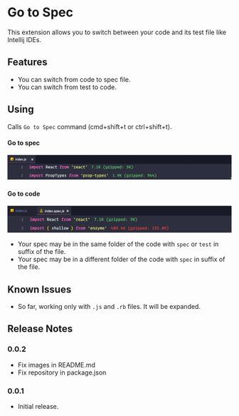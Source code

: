 # Go to Spec

This extension allows you to switch between your code and its test file like Intellij IDEs.

## Features

* You can switch from code to spec file.
* You can switch from test to code.

## Using

Calls `Go to Spec` command (cmd+shift+t or ctrl+shift+t).

#### Go to spec
![Go to spec](docs/go-to-spec.gif)

#### Go to code
![Go to code](docs/go-to-file.gif)

* Your spec may be in the same folder of the code with `spec` or `test` in suffix of the file.
* Your spec may be in a different folder of the code with `spec` in suffix of the file.

## Known Issues

* So far, working only with `.js` and `.rb` files.
It will be expanded.

## Release Notes

### 0.0.2
* Fix images in README.md
* Fix repository in package.json
### 0.0.1
* Initial release.
